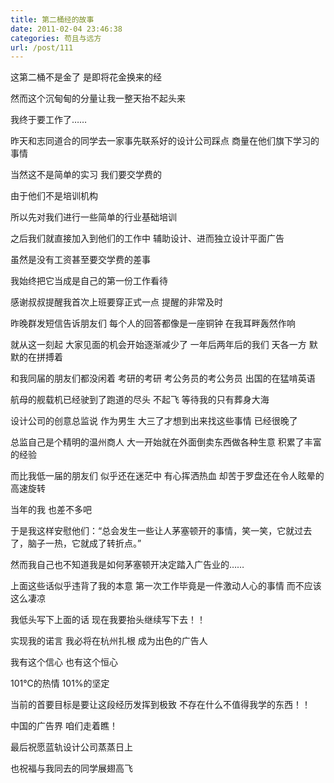 ```yaml
---
title: 第二桶经的故事
date: 2011-02-04 23:46:38
categories: 苟且与远方
url: /post/111
---
```


这第二桶不是金了  是即将花金换来的经

然而这个沉甸甸的分量让我一整天抬不起头来

我终于要工作了……

昨天和志同道合的同学去一家事先联系好的设计公司踩点  商量在他们旗下学习的事情

当然这不是简单的实习  我们要交学费的

由于他们不是培训机构

所以先对我们进行一些简单的行业基础培训

之后我们就直接加入到他们的工作中  辅助设计、进而独立设计平面广告

虽然是没有工资甚至要交学费的差事

我始终把它当成是自己的第一份工作看待

感谢叔叔提醒我首次上班要穿正式一点  提醒的非常及时

昨晚群发短信告诉朋友们  每个人的回答都像是一座铜钟  在我耳畔轰然作响

就从这一刻起  大家见面的机会开始逐渐减少了  一年后两年后的我们  天各一方  默默的在拼搏着

和我同届的朋友们都没闲着  考研的考研  考公务员的考公务员  出国的在猛啃英语

航母的舰载机已经驶到了跑道的尽头  不起飞  等待我的只有葬身大海

设计公司的创意总监说  作为男生  大三了才想到出来找这些事情  已经很晚了

总监自己是个精明的温州商人  大一开始就在外面倒卖东西做各种生意  积累了丰富的经验

而比我低一届的朋友们  似乎还在迷茫中  有心挥洒热血  却苦于罗盘还在令人眩晕的高速旋转

当年的我  也差不多吧

于是我这样安慰他们：“总会发生一些让人茅塞顿开的事情，笑一笑，它就过去了，脑子一热，它就成了转折点。”

然而我自己也不知道我是如何茅塞顿开决定踏入广告业的……

上面这些话似乎违背了我的本意  第一次工作毕竟是一件激动人心的事情  而不应该这么凄凉

我低头写下上面的话  现在我要抬头继续写下去！！

实现我的诺言  我必将在杭州扎根  成为出色的广告人

我有这个信心  也有这个恒心

101℃的热情  101%的坚定

当前的首要目标是要让这段经历发挥到极致  不存在什么不值得我学的东西！！

中国的广告界  咱们走着瞧！

最后祝愿蓝轨设计公司蒸蒸日上

也祝福与我同去的同学展翅高飞